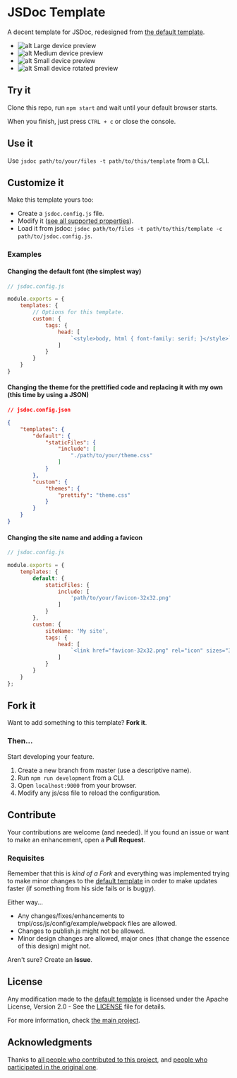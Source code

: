 # JSDoc Template

A decent template for JSDoc, redesigned from [the default template](https://github.com/jsdoc/jsdoc/templates/default).

- ![alt Large device preview](docs/images/pc.png)
- ![alt Medium device preview](docs/images/tablet.png)
- ![alt Small device preview](docs/images/phone.png)
- ![alt Small device rotated preview](docs/images/phone-landscape.png)

## Try it

Clone this repo, run ``` npm start ``` and wait until your default browser starts.

When you finish, just press ``` CTRL + c ``` or close the console.

## Use it

Use ``` jsdoc path/to/your/files -t path/to/this/template ``` from a CLI.

## Customize it

Make this template yours too:
- Create a ``` jsdoc.config.js ``` file.
- Modify it ([see all supported properties](config.js)).
- Load it from jsdoc: ``` jsdoc path/to/files -t path/to/this/template -c path/to/jsdoc.config.js ```.

### Examples

#### Changing the default font (the simplest way)
```js
// jsdoc.config.js

module.exports = {
	templates: {
		// Options for this template.
		custom: {
			tags: {
				head: [
					`<style>body, html { font-family: serif; }</style>`
				]
			}
		}
	}
}

```

#### Changing the theme for the prettified code and replacing it with my own (this time by using a JSON)

```json
// jsdoc.config.json

{
	"templates": {
		"default": {
			"staticFiles": {
				"include": [
					"./path/to/your/theme.css"
				]
			}
		},
		"custom": {
			"themes": {
				"prettify": "theme.css"
			}
		}
	}
}

```

#### Changing the site name and adding a favicon

```javascript
// jsdoc.config.js

module.exports = {
	templates: {
		default: {
			staticFiles: {
				include: [
					'path/to/your/favicon-32x32.png'
				]
			}
		},
		custom: {
			siteName: 'My site',
			tags: {
				head: [
					`<link href="favicon-32x32.png" rel="icon" sizes="32x32" type="image/png"/>`
				]
			}
		}
	} 
};

```

## Fork it

Want to add something to this template? **Fork it**.

### Then...

Start developing your feature.
1. Create a new branch from master (use a descriptive name).
2. Run ``` npm run development ``` from a CLI.
3. Open ``` localhost:9000 ``` from your browser.
4. Modify any js/css file to reload the configuration.

## Contribute

Your contributions are welcome (and needed).
If you found an issue or want to make an enhancement, open a **Pull Request**.

### Requisites

Remember that this is *kind of a Fork* and everything was implemented trying to make minor changes to the [default template](https://github.com/jsdoc/jsdoc/templates/default) in order to make updates faster (if something from his side fails or is buggy). 

Either way...
- Any changes/fixes/enhancements to tmpl/css/js/config/example/webpack files are allowed.
- Changes to publish.js might not be allowed.
- Minor design changes are allowed, major ones (that change the essence of this design) might not.

Aren't sure? Create an **Issue**.

## License

Any modification made to the [default template](https://github.com/jsdoc/jsdoc/templates/default) is licensed under the Apache License, Version 2.0 - See the [LICENSE](LICENSE) file for details.

For more information, check [the main project](https://github.com/jsdoc/jsdoc).

## Acknowledgments

Thanks to [all people who contributed to this project](https://github.com/AlexisPuga/jsdoc-template/graphs/contributors), and [people who participated in the original one](https://github.com/jsdoc/jsdoc/graphs/contributors).
